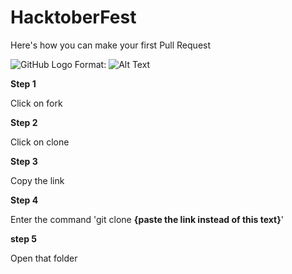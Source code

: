# HacktoberFest
Here's how you can make your first Pull Request

![GitHub Logo](/images/logo.png)
Format: ![Alt Text](url)

**Step 1**

Click on fork


**Step 2**

Click on clone


**Step 3**

Copy the link


**Step 4**

Enter the command 'git clone **{paste the link instead of this text}**'


**step 5**

Open that folder
